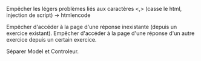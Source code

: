 Empêcher les légers problèmes liés aux caractères <,> (casse le html, injection de script) -> htmlencode

Empêcher d'accéder à la page d'une réponse inexistante (depuis un exercice existant).
Empêcher d'accéder à la page d'une réponse d'un autre exercice depuis un certain exercice.

Séparer Model et Controleur.


